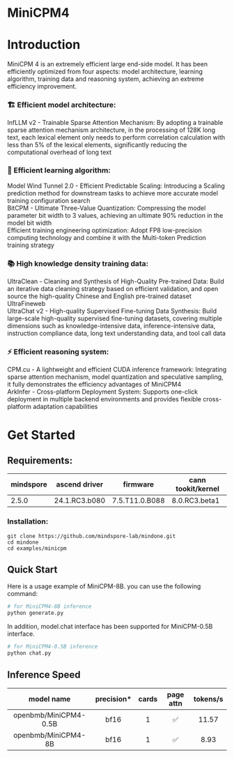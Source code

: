# MiniCPM4

# Introduction
MiniCPM 4 is an extremely efficient large end-side model. It has been efficiently optimized from four aspects: model architecture, learning algorithm, training data and reasoning system, achieving an extreme efficiency improvement.

### 🏗️ Efficient model architecture:  
InfLLM v2 - Trainable Sparse Attention Mechanism: By adopting a trainable sparse attention mechanism architecture, in the processing of 128K long text, each lexical element only needs to perform correlation calculation with less than 5% of the lexical elements, significantly reducing the computational overhead of long text  
### 🧠 Efficient learning algorithm:  
Model Wind Tunnel 2.0 - Efficient Predictable Scaling: Introducing a Scaling prediction method for downstream tasks to achieve more accurate model training configuration search  
BitCPM - Ultimate Three-Value Quantization: Compressing the model parameter bit width to 3 values, achieving an ultimate 90% reduction in the model bit width  
Efficient training engineering optimization: Adopt FP8 low-precision computing technology and combine it with the Multi-token Prediction training strategy  
### 📚 High knowledge density training data:  
UltraClean - Cleaning and Synthesis of High-Quality Pre-trained Data: Build an iterative data cleaning strategy based on efficient validation, and open source the high-quality Chinese and English pre-trained dataset UltraFineweb  
UltraChat v2 - High-quality Supervised Fine-tuning Data Synthesis: Build large-scale high-quality supervised fine-tuning datasets, covering multiple dimensions such as knowledge-intensive data, inference-intensive data, instruction compliance data, long text understanding data, and tool call data  
### ⚡ Efficient reasoning system:  
CPM.cu - A lightweight and efficient CUDA inference framework: Integrating sparse attention mechanism, model quantization and speculative sampling, it fully demonstrates the efficiency advantages of MiniCPM4  
ArkInfer - Cross-platform Deployment System: Supports one-click deployment in multiple backend environments and provides flexible cross-platform adaptation capabilities

# Get Started

## Requirements:
|mindspore | 	ascend driver | firmware       | cann tookit/kernel|
|--- |----------------|----------------| --- |
|2.5.0 | 24.1.RC3.b080  | 7.5.T11.0.B088 | 8.0.RC3.beta1|

### Installation:
```
git clone https://github.com/mindspore-lab/mindone.git
cd mindone
cd examples/minicpm
```

## Quick Start

Here is a usage example of MiniCPM-8B. you can use the following command:

```bash
# for MiniCPM4-8B inference
python generate.py
```

In addition, model.chat interface has been supported for MiniCPM-0.5B interface.
```bash
# for MiniCPM4-0.5B inference
python chat.py
```

## Inference Speed
|      model name	      | precision* | cards | page attn | 	tokens/s	 |
|:---------------------:| :---:  |:---:  | :---:  |:----------:|
| openbmb/MiniCPM4-0.5B |  bf16 | 1 | ✅  |   11.57    |
|  openbmb/MiniCPM4-8B  |  bf16 | 1 | ✅  |    8.93    |
